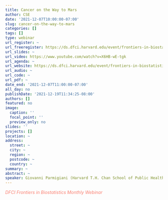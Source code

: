 ```yaml
---
title: Cancer on the Way to Mars
author: CSE
date: '2021-12-07T10:00:00-07:00'
slug: cancer-on-the-way-to-mars
categories: []
tags: []
type: webinar
url_register: ~
url_freeregister: https://ds.dfci.harvard.edu/event/frontiers-in-biostatistics-cancer-on-the-way-to-mars/
url_slides: ~
url_video: https://www.youtube.com/watch?v=X6HB-wE-tgk
url_agenda: ~
url_website: https://ds.dfci.harvard.edu/event/frontiers-in-biostatistics-cancer-on-the-way-to-mars/
url_audio: ~
url_code: ~
url_pdf: ~
date_end: '2021-12-07T11:00:00-07:00'
all_day: no
publishDate: '2021-12-19T11:34:25-08:00'
authors: []
featured: no
image:
  caption: ''
  focal_point: ''
  preview_only: no
slides: ''
projects: []
location: ~
address:
  street: ~
  city: ~
  region: ~
  postcode: ~
  country: ~
summary: ~
abstract: ~
speaker: Giovanni Parmigiani (Harvard T.H. Chan School of Public Health)
---
```

<span style="color: salmon;">*DFCI Frontiers in Biostatistics Monthly Webinar*</span>
<!--more-->
